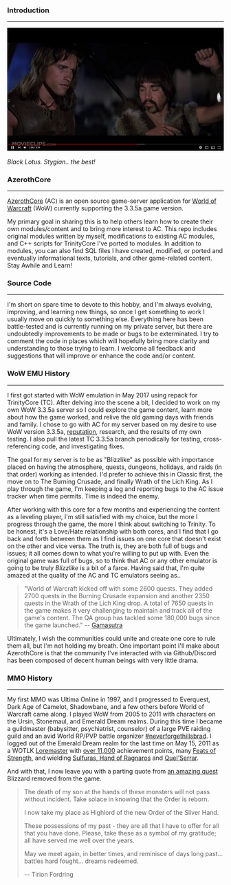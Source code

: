 ### Introduction ###
------------------------------------------------------------------------------------------------------------------
[![Black Lotus. Stygian.. the best!](/assets/img/avatar/960-stygianthebest.jpg)](https://www.youtube.com/watch?v=fERCwTTOU3M&feature=youtu.be&t=126 "Black Lotus. Stygian.. the best!")


_Black Lotus. Stygian.. the best!_


### AzerothCore ###
------------------------------------------------------------------------------------------------------------------
[AzerothCore](http://www.azerothcore.org/) (AC) is an open source game-server application for [World of Warcraft](https://worldofwarcraft.com/en-us/) (WoW) currently supporting the 3.3.5a game version.

My primary goal in sharing this is to help others learn how to create their own modules/content and to bring more interest to AC. This repo includes original modules written by myself, modifications to existing AC modules, and C++ scripts for TrinityCore I've ported to modules. In addition to modules, you can also find SQL files I have created, modified, or ported and eventually informational texts, tutorials, and other game-related content. Stay Awhile and Learn!
 
### Source Code ###
------------------------------------------------------------------------------------------------------------------
I'm short on spare time to devote to this hobby, and I'm always evolving, improving, and learning new things, so once I get something to work I usually move on quickly to something else. Everything here has been battle-tested and is currently running on my private server, but there are undoubtedly improvements to be made or bugs to be exterminated. I try to comment the code in places which will hopefully bring more clarity and understanding to those trying to learn. I welcome all feedback and suggestions that will improve or enhance the code and/or content.

### WoW EMU History ###
------------------------------------------------------------------------------------------------------------------
I first got started with WoW emulation in May 2017 using repack for TrinityCore (TC). After delving into the scene a bit, I decided to work on my own WoW 3.3.5a server so I could explore the game content, learn more about how the game worked, and relive the old gaming days with friends and family. I chose to go with AC for my server based on my desire to use WoW version 3.3.5a, [reputation](http://www.azerothcore.org/pages/sunwell.pl/), research, and the results of my own testing. I also pull the latest TC 3.3.5a branch periodically for testing, cross-referencing code, and investigating fixes.

The goal for my server is to be as "Blizzlike" as possible with importance placed on having the atmosphere, quests, dungeons, holidays, and raids (in that order) working as intended. I'd prefer to achieve this in Classic first, the move on to The Burning Crusade, and finally Wrath of the Lich King. As I play through the game, I'm keeping a log and reporting bugs to the AC issue tracker when time permits. Time is indeed the enemy.

After working with this core for a few months and experiencing the content as a leveling player, I'm still satisfied with my choice, but the more I progress through the game, the more I think about switching to Trinity. To be honest, it's a Love/Hate relationship with both cores, and I find that I go back and forth between them as I find issues on one core that doesn't exist on the other and vice versa. The truth is, they are both full of bugs and issues; it all comes down to what you're willing to put up with. Even the original game was full of bugs, so to think that AC or any other emulator is going to be truly _Blizzlike_ is a bit of a farce. Having said that, I'm quite amazed at the quality of the AC and TC emulators seeing as..

>"World of Warcraft kicked off with some 2600 quests. They added 2700 quests in the Burning Crusade expansion and another 2350 quests in the Wrath of the Lich King drop. A total of 7650 quests in the game makes it very challenging to maintain and track all of the game's content. The QA group has tackled some 180,000 bugs since the game launched." -- [Gamasutra](https://www.gamasutra.com/view/news/116251/GDC_Austin_An_Inside_Look_At_The_Universe_Of_Warcraft.php)

Ultimately, I wish the communities could unite and create one core to rule them all, but I'm not holding my breath. One important point I'll make about AzerothCore is that the community I've interacted with via Github/Discord has been composed of decent human beings with very little drama.

### MMO History ###
------------------------------------------------------------------------------------------------------------------
My first MMO was Ultima Online in 1997, and I progressed to Everquest, Dark Age of Camelot, Shadowbane, and a few others before World of Warcraft came along. I played WoW from 2005 to 2011 with characters on the Ursin, Stonemaul, and Emerald Dream realms. During this time I became a guildmaster (babysitter, psychiatrist, counselor) of a large PVE raiding guild and an avid World RP/PVP battle organizer [#neverforgethillsbrad](#neverforgethillsbrad). I logged out of the Emerald Dream realm for the last time on May 15, 2011 as a WOTLK [Loremaster](http://wowwiki.wikia.com/wiki/The_Loremaster) with [over 11,000](http://www.wowhead.com/achievement=4496/its-over-nine-thousand) achievement points, many [Feats of Strength](http://wowwiki.wikia.com/wiki/Feats_of_Strength_achievements), and wielding [Sulfuras, Hand of Ragnaros](http://www.wowhead.com/item=17182/sulfuras-hand-of-ragnaros) and [Quel'Serrar](http://www.wowhead.com/item=18348/quelserrar).

And with that, I now leave you with a parting quote from [an amazing quest](http://www.wowhead.com/quest=5944/in-dreams "In Dreams") Blizzard removed from the game.

>The death of my son at the hands of these monsters will not pass without incident. Take solace in knowing that the Order is reborn.
>
>I now take my place as Highlord of the new Order of the Silver Hand.
>
>These possessions of my past - they are all that I have to offer for all that you have done. Please, take these as a symbol of my gratitude; all have served me well over the years.
>
>May we meet again, in better times, and reminisce of days long past... battles hard fought... dreams redeemed.
>
> -- Tirion Fordring
